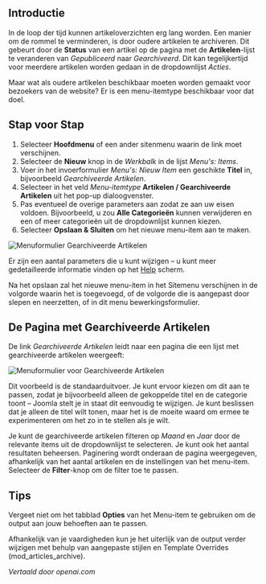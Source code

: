 <!-- Filename: J4.x:How_to_Create_a_Menu_Item_to_View_Archived_Articles / Display title: Gearchiveerde Artikelen  -->

## Introductie

In de loop der tijd kunnen artikeloverzichten erg lang worden. Een manier om de rommel te verminderen, is door oudere artikelen te archiveren. Dit gebeurt door de **Status** van een artikel op de pagina met de **Artikelen**-lijst te veranderen van *Gepubliceerd* naar *Gearchiveerd*. Dit kan tegelijkertijd voor meerdere artikelen worden gedaan in de dropdownlijst *Acties*.

Maar wat als oudere artikelen beschikbaar moeten worden gemaakt voor bezoekers van de website? Er is een menu-itemtype beschikbaar voor dat doel.

## Stap voor Stap

1. Selecteer **Hoofdmenu** of een ander sitenmenu waarin de link moet verschijnen.
2. Selecteer de **Nieuw** knop in de *Werkbalk* in de lijst *Menu's: Items*.
3. Voer in het invoerformulier *Menu's: Nieuw Item* een geschikte **Titel** in, bijvoorbeeld *Gearchiveerde Artikelen*.
4. Selecteer in het veld *Menu-itemtype* **Artikelen / Gearchiveerde Artikelen** uit het pop-up dialoogvenster.
5. Pas eventueel de overige parameters aan zodat ze aan uw eisen voldoen. Bijvoorbeeld, u zou **Alle Categorieën** kunnen verwijderen en een of meer categorieën uit de dropdownlijst kunnen kiezen.
6. Selecteer **Opslaan & Sluiten** om het nieuwe menu-item aan te maken.

![Menuformulier Gearchiveerde Artikelen](../../../en/images/menus/menus-articles-archived.png "Menuformulier Gearchiveerde Artikelen")

Er zijn een aantal parameters die u kunt wijzigen – u kunt meer gedetailleerde informatie vinden op het [Help](jdocmanual?article=help/menu-items/menu-item-article-archived "Menu-item: Gearchiveerd Artikel") scherm.

Na het opslaan zal het nieuwe menu-item in het Sitemenu verschijnen in de volgorde waarin het is toegevoegd, of de volgorde die is aangepast door slepen en neerzetten, of in dit menu bewerkingsformulier.

## De Pagina met Gearchiveerde Artikelen

De link *Gearchiveerde Artikelen* leidt naar een pagina die een lijst met gearchiveerde artikelen weergeeft:

![Menuformulier voor Gearchiveerde Artikelen](../../../en/images/menus/menus-articles-archived-display.png "Menuformulier voor Gearchiveerde Artikelen")

Dit voorbeeld is de standaarduitvoer. Je kunt ervoor kiezen om dit aan te passen, zodat je bijvoorbeeld alleen de gekoppelde titel en de categorie toont – Joomla stelt je in staat dit eenvoudig te wijzigen. Je kunt beslissen dat je alleen de titel wilt tonen, maar het is de moeite waard om ermee te experimenteren om het zo in te stellen als je wilt.

Je kunt de gearchiveerde artikelen filteren op *Maand* en *Jaar* door de relevante items uit de dropdownlijst te selecteren. Je kunt ook het aantal resultaten beheersen. Paginering wordt onderaan de pagina weergegeven, afhankelijk van het aantal artikelen en de instellingen van het menu-item. Selecteer de **Filter**-knop om de filter toe te passen.

## Tips

Vergeet niet om het tabblad **Opties** van het Menu-item te gebruiken om de output aan jouw behoeften aan te passen.

Afhankelijk van je vaardigheden kun je het uiterlijk van de output verder wijzigen met behulp van aangepaste stijlen en Template Overrides (mod_articles_archive).

*Vertaald door openai.com*

